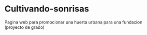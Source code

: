 # Cultivando-sonrisas
Pagina web para promocionar una huerta urbana para una fundacion (proyecto de grado)
